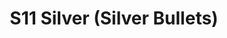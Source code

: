 ---
title: S11 Silver (Silver Bullets)
permalink: "/teams/s11-silver"
members:
- Donald Mitchell - Captain
- Dan Cipullo - QB
- Steve Adamske
- Drew Halunen
- Gabriel Hernandez
- Levert James
- Marcus Kendrick
- Billy Kramer
- Daniel Lucero
- Michael Osorio
- Chase Pike
- Michelle T.
- Craig Woodside
teamid: 943
name: S11 Silver
color: Silver Bullets
division: ''
---